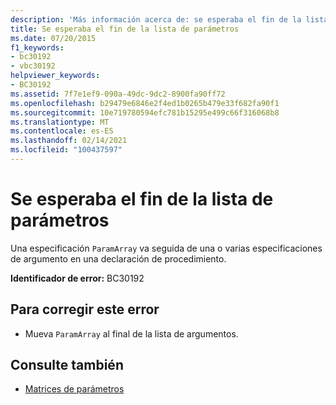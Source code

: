 ```yaml
---
description: 'Más información acerca de: se esperaba el fin de la lista de parámetros'
title: Se esperaba el fin de la lista de parámetros
ms.date: 07/20/2015
f1_keywords:
- bc30192
- vbc30192
helpviewer_keywords:
- BC30192
ms.assetid: 7f7e1ef9-090a-49dc-9dc2-8900fa90ff72
ms.openlocfilehash: b29479e6846e2f4ed1b0265b479e33f682fa90f1
ms.sourcegitcommit: 10e719780594efc781b15295e499c66f316068b8
ms.translationtype: MT
ms.contentlocale: es-ES
ms.lasthandoff: 02/14/2021
ms.locfileid: "100437597"
---
```

# <a name="end-of-parameter-list-expected"></a>Se esperaba el fin de la lista de parámetros

Una especificación `ParamArray` va seguida de una o varias especificaciones de argumento en una declaración de procedimiento.  
  
 **Identificador de error:** BC30192  
  
## <a name="to-correct-this-error"></a>Para corregir este error  
  
- Mueva `ParamArray` al final de la lista de argumentos.  
  
## <a name="see-also"></a>Consulte también

- [Matrices de parámetros](../programming-guide/language-features/procedures/parameter-arrays.md)
